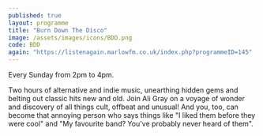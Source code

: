 ```yaml
---
published: true
layout: programme
title: "Burn Down The Disco"
image: /assets/images/icons/BDD.png
code: BDD
again: "https://listenagain.marlowfm.co.uk/index.php?programmeID=145"
---
```

Every Sunday from 2pm to 4pm. 

Two hours of alternative and indie music, unearthing hidden gems and belting out classic hits new and old. Join Ali Gray on a voyage of wonder and discovery of all things cult, offbeat and unusual! And you, too, can become that annoying person who says things like "I liked them before they were cool" and "My favourite band? You've probably never heard of them". 